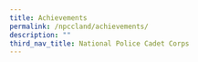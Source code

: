 ```yaml
---
title: Achievements
permalink: /npccland/achievements/
description: ""
third_nav_title: National Police Cadet Corps
---
```

